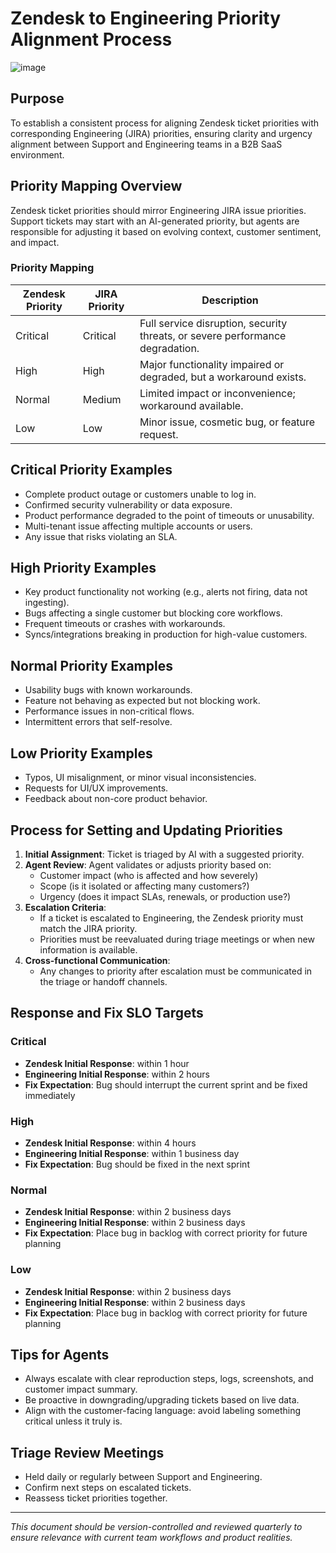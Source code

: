 # Zendesk to Engineering Priority Alignment Process
![image](https://github.com/user-attachments/assets/1ae59989-8fbb-4e71-b215-ab129a683ed4)

## Purpose

To establish a consistent process for aligning Zendesk ticket priorities with corresponding Engineering (JIRA) priorities, ensuring clarity and urgency alignment between Support and Engineering teams in a B2B SaaS environment.

## Priority Mapping Overview

Zendesk ticket priorities should mirror Engineering JIRA issue priorities. Support tickets may start with an AI-generated priority, but agents are responsible for adjusting it based on evolving context, customer sentiment, and impact.

### Priority Mapping

| Zendesk Priority | JIRA Priority | Description                                                                 |
|------------------|---------------|-----------------------------------------------------------------------------|
| Critical         | Critical      | Full service disruption, security threats, or severe performance degradation. |
| High             | High          | Major functionality impaired or degraded, but a workaround exists.         |
| Normal           | Medium        | Limited impact or inconvenience; workaround available.                     |
| Low              | Low           | Minor issue, cosmetic bug, or feature request.                             |

## Critical Priority Examples

- Complete product outage or customers unable to log in.
- Confirmed security vulnerability or data exposure.
- Product performance degraded to the point of timeouts or unusability.
- Multi-tenant issue affecting multiple accounts or users.
- Any issue that risks violating an SLA.

## High Priority Examples

- Key product functionality not working (e.g., alerts not firing, data not ingesting).
- Bugs affecting a single customer but blocking core workflows.
- Frequent timeouts or crashes with workarounds.
- Syncs/integrations breaking in production for high-value customers.

## Normal Priority Examples

- Usability bugs with known workarounds.
- Feature not behaving as expected but not blocking work.
- Performance issues in non-critical flows.
- Intermittent errors that self-resolve.

## Low Priority Examples

- Typos, UI misalignment, or minor visual inconsistencies.
- Requests for UI/UX improvements.
- Feedback about non-core product behavior.

## Process for Setting and Updating Priorities

1. **Initial Assignment**: Ticket is triaged by AI with a suggested priority.
2. **Agent Review**: Agent validates or adjusts priority based on:
   - Customer impact (who is affected and how severely)
   - Scope (is it isolated or affecting many customers?)
   - Urgency (does it impact SLAs, renewals, or production use?)
3. **Escalation Criteria**:
   - If a ticket is escalated to Engineering, the Zendesk priority must match the JIRA priority.
   - Priorities must be reevaluated during triage meetings or when new information is available.
4. **Cross-functional Communication**:
   - Any changes to priority after escalation must be communicated in the triage or handoff channels.

## Response and Fix SLO Targets

### Critical
- **Zendesk Initial Response**: within 1 hour  
- **Engineering Initial Response**: within 2 hours  
- **Fix Expectation**: Bug should interrupt the current sprint and be fixed immediately

### High
- **Zendesk Initial Response**: within 4 hours  
- **Engineering Initial Response**: within 1 business day  
- **Fix Expectation**: Bug should be fixed in the next sprint

### Normal
- **Zendesk Initial Response**: within 2 business days  
- **Engineering Initial Response**: within 2 business days  
- **Fix Expectation**: Place bug in backlog with correct priority for future planning

### Low
- **Zendesk Initial Response**: within 2 business days  
- **Engineering Initial Response**: within 2 business days  
- **Fix Expectation**: Place bug in backlog with correct priority for future planning

## Tips for Agents

- Always escalate with clear reproduction steps, logs, screenshots, and customer impact summary.
- Be proactive in downgrading/upgrading tickets based on live data.
- Align with the customer-facing language: avoid labeling something critical unless it truly is.

## Triage Review Meetings

- Held daily or regularly between Support and Engineering.
- Confirm next steps on escalated tickets.
- Reassess ticket priorities together.

---

_This document should be version-controlled and reviewed quarterly to ensure relevance with current team workflows and product realities._
